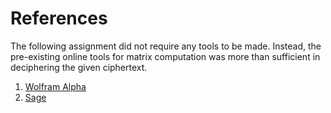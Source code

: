 # References

The following assignment did not require any tools to be made. Instead, the pre-existing online tools for matrix computation was more than sufficient in deciphering the given ciphertext.
1. [Wolfram Alpha](https://www.wolframalpha.com/)
2. [Sage](https://www.sagemath.org/)
